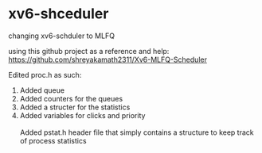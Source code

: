 # xv6-shceduler
changing xv6-schduler to MLFQ

using this github project as a reference and help: <br>
https://github.com/shreyakamath2311/Xv6-MLFQ-Scheduler

Edited proc.h as such: <br>
1) Added queue <br>
2) Added counters for the queues <br>
3) Added a structer for the statistics <br>
4) Added variables for clicks and priority <br><br>
Added pstat.h header file that simply contains a structure to keep track of process statistics <br>
